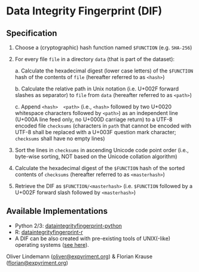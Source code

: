 Data Integrity Fingerprint (DIF) 
================================

Specification
--------------

1. Choose a (cryptographic) hash function named `$FUNCTION` (e.g. `SHA-256`)

2. For every file `file` in a directory `data` (that is part of the dataset):

    a. Calculate the hexadecimal digest (lower case letters) of the `$FUNCTION`
       hash of the contents of `file` (hereafter referred to as `<hash>`)

    b. Calculate the relative path in Unix notation (i.e. U+002F forward
       slashes as separator) to `file` from `data` (hereafter referred to as
       `<path>`)

    c. Append `<hash>  <path>` (i.e., `<hash>` followed by two U+0020
       whitespace characters followed by `<path>`) as an independent line
       (U+000A line feed only, no U+000D carriage return) to a UTF-8 encoded
       file `checksums` (characters in `path` that cannot be encoded with
       UTF-8 shall be replaced with a U+003F question mark character;
       `checksums` shall have no empty lines)

3. Sort the lines in `checksums` in ascending Unicode code point order (i.e.,
   byte-wise sorting, NOT based on the Unicode collation algorithm)

4. Calculate the hexadecimal digest of the `$FUNCTION` hash of the sorted
   contents of `checksums` (hereafter referred to as `<masterhash>`)
   
5. Retrieve the DIF as `$FUNCTION/<masterhash>` (i.e. `$FUNCTION` followed by
   a U+002F forward slash followed by `<masterhash>`)


Available Implementations
-------------------------

* Python 2/3:  [dataintegrityfingerprint-python](https://github.com/expyriment/dataintegrityfingerprint-python)
* R:  [dataintegrityfingerprint-r](https://github.com/expyriment/dataintegrityfingerprint-r)
* A DIF can be also created with pre-existing tools of UNIX(-like) operating systems ([see here](posix.md)). 


Oliver Lindemann (oliver@expyriment.org) & Florian Krause (florian@expyriment.org)
